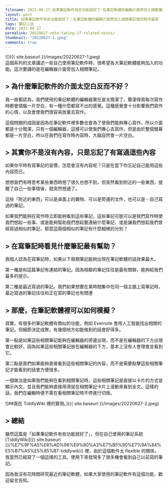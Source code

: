 ```yaml
---
filename: 2022-06-27-如果筆記軟件有些功能就好了-在筆記軟體的編輯介面旁加入相關筆記增加寫作靈感.md
layout: post
title: 如果筆記軟件有些功能就好了：在筆記軟體的編輯介面旁加入相關筆記增加寫作靈感
tags: 筆記心法
date: 2022-06-27
permalink: 20220627-note-taking-if-related-notes/
thumbnail: "20220627-1.jpeg"
comments: true
---
```


![]({{ site.baseurl }}/images/20220627-1.jpeg)  
這個系列的文章講述一些自己使用筆記軟件時，很希望各大筆記軟體能夠加入的功能。這次要講的是在編輯器介面旁加入相關筆記。

## > 為什麼筆記軟件的介面太空白反而不好？

我一直都認為，我們使用的筆記軟體的編輯器實在是太簡潔了，籣潔得我每次寫作時都會頭腦一片空白，有一種什麼都寫不出的感覺。這種感覺會十分影響我們寫作的心情，以及會使我們很容易放棄去寫作。

這個問題的成因是因為在筆記軟件裡多數也會為了使我們能夠專心寫作，所以介面都是十分簡潔，只有一個編輯器，這樣可以使我們專心去寫作，但是由於整個螢幕都是一片空白，所以在我們在寫作時內容時，大腦自然會一片空白。


## > 其實你不是沒有內容，只是忘記了有寫過這些內容

如果你平時有寫筆記的習慣，怎麼會沒有內容呢？只是在當下你忘記自己能用這些內容而已。

想想我們有時思考某些東西時想了很久也想不到，但突然看到附近的一些東西，提醒了自己一些事情後，就突然想通了。

這些「附近的東西」可以是桌面上的雜物、可以是旁邊的文件，也可以是⋯自己寫過的筆記。

如果我們能夠在寫作時立即能夠看到這些筆記，這些筆記可能可以是我們寫作時使我們想起一些事、或是能夠幫助我們想起要連結什麼筆記、或是讓我們想起我們曾經寫過相似的筆記，那麼這兩個相似的筆記有什麼細微的分別？


## > 在寫筆記時看見什麼筆記最有幫助？

我個人認為在寫筆記時，如果以下兩類筆記能夠出現在筆記軟體的話效果最大。

第一種是和這篇筆記有連結的筆記。因為相鄰的筆記往往是最有關聯，能夠給我們最多的提示。

第二種是最近寫過的筆記。我們如果想要在某時間集中在同一個主題上寫筆記時，最近寫過的筆記往往和正在寫的筆記也有關連　



## > 那麼，在筆記軟體裡可以如何模擬？

其實，有很多的筆記軟體有類似的功能，例如 Evernote 會用人工智能找出相關的筆記。但細節決定成敗，有幾個地方如能做到的話會好得多。

第一點是如果這些相關筆記能夠在編輯器的旁邊出現，而不是在編輯器的下方出現會比較好。因為如果這些相關筆記放在編輯器的下方，基本上沒有人會理會並看到它。

第二點是我們如果能夠直接看到這些相關筆記的內容，而不是需要點擊這些相關筆記才能看到的話會方便很多。

一個做法是如果我們能夠在看到相關筆記時，這些相關筆記是直接以卡片的方式並顯示內文，並且我們能夠直接用滑鼠在相關筆記卡片上滾動來看到全文。這樣的話，我們在編輯時便不需在看相關筆記時不停進行切換。

![##我在 TiddlyWiki 裡的實現。]({{ site.baseurl }}/images/20220627-2.jpeg)

## > 總結

雖然這篇是「如果筆記軟件有些功能就好了」，但在自己使用的筆記系統 [TiddlyWiki]({{ site.baseurl }}/%E7%9F%A5%E8%AD%98%E9%80%A3%E7%B5%90%E7%9A%84%E5%B7%A5%E5%85%B7-tiddlywiki/) 裡，由於這個軟件太 flexible 的關係，我當然已經寫了一個這樣的工具。使用下來發現多了很多機會看到自己以前寫的筆記。

因為我沒有花時間研究最近的筆記軟體，如果大家使用的筆記軟件有這個功能，歡迎留言告知。